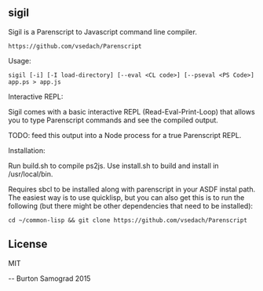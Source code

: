 sigil
-----

Sigil is a Parenscript to Javascript command line compiler.

    https://github.com/vsedach/Parenscript

Usage:

    sigil [-i] [-I load-directory] [--eval <CL code>] [--pseval <PS Code>] app.ps > app.js

Interactive REPL:

Sigil comes with a basic interactive REPL (Read-Eval-Print-Loop) that allows you to type
Parenscript commands and see the compiled output.

TODO: feed this output into a Node process for a true Parenscript REPL.

Installation:

Run build.sh to compile ps2js. Use install.sh to build and install in /usr/local/bin.

Requires sbcl to be installed along with parenscript in your ASDF
instal path. The easiest way is to use quicklisp, but you can also get
this is to run the following (but there might be other dependencies
that need to be installed):

    cd ~/common-lisp && git clone https://github.com/vsedach/Parenscript

License
-------

MIT

--
Burton Samograd
2015
